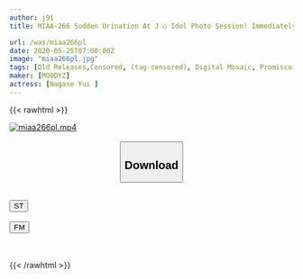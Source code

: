 ```yaml
---
author: j91
title: MIAA-266 Sudden Urination At J ○ Idol Photo Session! Immediately Saddle Aphrodisiac Piston While Being Peeing Large Incontinence Yui Nagase

url: /was/miaa266pl
date: 2020-05-25T07:00:00Z
image: "miaa266pl.jpg"
tags: [Old Releases,Censored, (tag-censored), Digital Mosaic, Promiscuity, School Girls, Solowork, Squirting, Urination]
maker: [MOODYZ]
actress: [Nagase Yui ]
---
```



{{< rawhtml >}}

<div class="video" data-videoid="wgLm7bXQyauJ3Q0">
    <a href="javascript:;">
        <img src="/was/miaa266pl/miaa266pl.jpg" width="WIDTH" height="HEIGHT" alt="miaa266pl.mp4" loading="lazy">
    </a>
</div>

<script type="text/javascript" src="https://j91.asia/asset/on-demand-st.js"></script>

<br>
  <link rel="stylesheet" href="https://j91.asia/asset/bs5.css">
  
  <center>
  <button class="btn btn-primary" type="button" data-bs-toggle="collapse" data-bs-target=".multi-collapse" aria-expanded="false" aria-controls="multiCollapseExample1 multiCollapseExample2"><h2>Download</h2></button></center>
</p>
<div class="row">
  <div class="col">
    <div class="collapse multi-collapse" id="multiCollapseExample1">
      <div class="card card-body">
	      	      <br>
<div class="buttons">  
<a href="https://streamtape.to/v/wgLm7bXQyauJ3Q0" target="_blank"><button class="btn-hover color-3"><i class="fa fa-download"></i> ST</button></a></div>
    </div>
  </div>
</div>
  <div class="col">
    <div class="collapse multi-collapse" id="multiCollapseExample2">
      <div class="card card-body">
	      <br>
<div class="buttons">
    <a href="https://filemoon.sx/d/w3c88ksam81j" target="_blank"><button class="btn-hover color-8"><i class="fa fa-download"></i> FM</button></a></div>
<br><br>
      </div>
    </div>
  </div>
</div>

{{< /rawhtml >}}